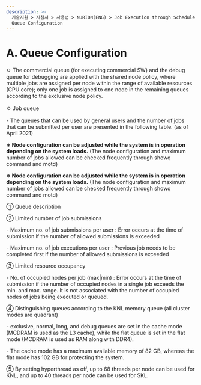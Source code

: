 ```yaml
---
description: >-
  기술지원 > 지침서 > 사용법 > NURION(ENG) > Job Execution through Scheduler (PBS) > A.
  Queue Configuration
---
```


# A. Queue Configuration

ㅇ The commercial queue (for executing commercial SW) and the debug queue for debugging are applied with the shared node policy, where multiple jobs are assigned per node within the range of available resources (CPU core); only one job is assigned to one node in the remaining queues according to the exclusive node policy.

ㅇ Job queue

\- The queues that can be used by general users and the number of jobs that can be submitted per user are presented in the following table. (as of April 2021)

**※ Node configuration can be adjusted while the system is in operation depending on the system loads.** (The node configuration and maximum number of jobs allowed can be checked frequently through showq command and motd)

**※ Node configuration can be adjusted while the system is in operation depending on the system loads.** (The node configuration and maximum number of jobs allowed can be checked frequently through showq command and motd)

① Queue description

② Limited number of job submissions

\- Maximum no. of job submissions per user : Error occurs at the time of submission if the number of allowed submissions is exceeded

\- Maximum no. of job executions per user : Previous job needs to be completed first if the number of allowed submissions is exceeded

③ Limited resource occupancy

\- No. of occupied nodes per job (max|min) : Error occurs at the time of submission if the number of occupied nodes in a single job exceeds the min. and max. range. It is not associated with the number of occupied nodes of jobs being executed or queued.

④ Distinguishing queues according to the KNL memory queue (all cluster modes are quadrant)

\- exclusive, normal, long, and debug queues are set in the cache mode (MCDRAM is used as the L3 cache), while the flat queue is set in the flat mode (MCDRAM is used as RAM along with DDR4).

\- The cache mode has a maximum available memory of 82 GB, whereas the flat mode has 102 GB for protecting the system.

⑤ By setting hyperthread as off, up to 68 threads per node can be used for KNL, and up to 40 threads per node can be used for SKL.
